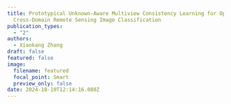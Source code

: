 ```yaml
---
title: Prototypical Unknown-Aware Multiview Consistency Learning for Open-Set
  Cross-Domain Remote Sensing Image Classification
publication_types:
  - "2"
authors:
  - Xiaokang Zhang
draft: false
featured: false
image:
  filename: featured
  focal_point: Smart
  preview_only: false
date: 2024-10-10T12:14:16.080Z
---
```

